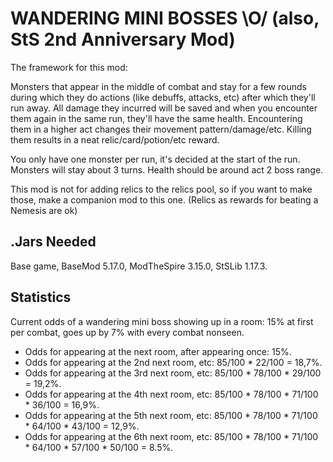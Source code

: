 # WANDERING MINI BOSSES \O/ (also, StS 2nd Anniversary Mod)

The framework for this mod:

Monsters that appear in the middle of combat and stay for a few rounds during which they do actions (like debuffs, attacks, etc) after which they'll run away. All damage they incurred will be saved and when you encounter them again in the same run, they'll have the same health.
Encountering them in a higher act changes their movement pattern/damage/etc.
Killing them results in a neat relic/card/potion/etc reward.

You only have one monster per run, it's decided at the start of the run.
Monsters will stay about 3 turns.
Health should be around act 2 boss range.

This mod is not for adding relics to the relics pool, so if you want to make those, make a companion mod to this one. (Relics as rewards for beating a Nemesis are ok)

## .Jars Needed

Base game, BaseMod 5.17.0, ModTheSpire 3.15.0, StSLib 1.17.3.

## Statistics
Current odds of a wandering mini boss showing up in a room:
15% at first per combat, goes up by 7% with every combat nonseen.

* Odds for appearing at the next room, after appearing once: 15%.
* Odds for appearing at the 2nd next room, etc: 85/100 * 22/100 = 18,7%.
* Odds for appearing at the 3rd next room, etc: 85/100 * 78/100 * 29/100 = 19,2%.
* Odds for appearing at the 4th next room, etc: 85/100 * 78/100 * 71/100 * 36/100 = 16,9%.
* Odds for appearing at the 5th next room, etc: 85/100 * 78/100 * 71/100 * 64/100 * 43/100 = 12,9%.
* Odds for appearing at the 6th next room, etc: 85/100 * 78/100 * 71/100 * 64/100 * 57/100 * 50/100 = 8.5%.
